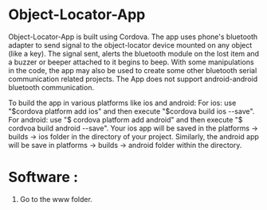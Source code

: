 # Object-Locator-App
Object-Locator-App is built using Cordova. 
The app uses phone's bluetooth adapter to send signal to the object-locator device mounted on any object (like a key). The signal sent, alerts the bluetooth module on the lost item and a buzzer or beeper attached to it begins to beep.
With some manipulations in the code, the app may also be used to create some other bluetooth serial communication related projects.
The App does not support android-android bluetooth communication.

To build the app in various platforms like ios and android:
For ios: use "$cordova platform add ios" and then execute "$cordova build ios --save".
For android: use "$ cordova platform add android" and then execute "$ cordvoa build android --save".
Your ios app will be saved in the platforms -> builds -> ios folder in the directory of your project. 
Similarly, the android app will be save in platforms -> builds -> android folder within the directory.

# Software :
1. Go to the www folder.
